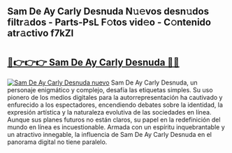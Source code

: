 ## Sam De Ay Carly Desnuda N𝚞𝚎vos desn𝚞dos filtr𝚊dos - Parts-PsL F𝚘tos vid𝚎o - C𝚘ntenido atr𝚊ctivo f7kZl

# <h2><a href="http://mb0uaa.tromn.icu/?c=Sam+De+Ay+Carly+Desnuda">🔗👉👉👉 Sam De Ay Carly Desnuda 🔗🔗</a></h2>

[![Sam De Ay Carly Desnuda nuevo](https://i.imgur.com/pEAQMta.gif)](http://mb0uaa.tromn.icu/?c=Sam+De+Ay+Carly+Desnuda)
Sam De Ay Carly Desnuda, un personaje enigmático y complejo, desafía las etiquetas simples. Su uso pionero de los medios digitales para la autorrepresentación ha cautivado y enfurecido a los espectadores, encendiendo debates sobre la identidad, la expresión artística y la naturaleza evolutiva de las sociedades en línea. Aunque sus planes futuros no están claros, su papel en la redefinición del mundo en línea es incuestionable. Armada con un espíritu inquebrantable y un atractivo innegable, la influencia de Sam De Ay Carly Desnuda en el panorama digital no tiene paralelo.
